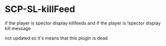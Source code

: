 # SCP-SL-killFeed
if the player is spector display killfeeds and if the player is !spector display kill message

not updated so it's means that this plugin is dead
